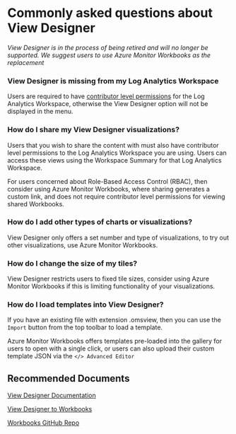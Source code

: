 <properties
pageTitle="View Designer issue"
description="View Designer issue"
service="microsoft.operationalinsights"
resource="workspaces"
symptomID=""
infoBubbleText=""
authors="aul"
ms.author="aul"
displayorder=""
selfHelpType="generic"
supportTopicIds="32633016"
resourceTags=""
productPesIds="15725"
cloudEnvironments="Public, Fairfax, usnat, ussec"
articleId="operationalinsights-viewdesigner"
ownershipId="AzureMonitoring_LogAnalytics"
/>

# Commonly asked questions about View Designer

_View Designer is in the process of being retired and will no longer be supported. We suggest users to use Azure Monitor Workbooks as the replacement_

### View Designer is missing from my Log Analytics Workspace

Users are required to have [contributor level permissions](https://docs.microsoft.com/azure/azure-monitor/platform/manage-access#manage-access-using-azure-permissions) for the Log Analytics Workspace, otherwise the View Designer option will not be displayed in the menu.

### How do I share my View Designer visualizations?

Users that you wish to share the content with must also have contributor level permissions to the Log Analytics Workspace you are using. Users can access these views using the Workspace Summary for that Log Analytics Workspace.

For users concerned about Role-Based Access Control (RBAC), then consider using Azure Monitor Workbooks, where sharing generates a custom link, and does not require contributor level permissions for viewing shared Workbooks.

### How do I add other types of charts or visualizations?

View Designer only offers a set number and type of visualizations, to try out other visualizations, use Azure Monitor Workbooks.

### How do I change the size of my tiles?

View Designer restricts users to fixed tile sizes, consider using Azure Monitor Workbooks if this is limiting functionality of your visualizations.

### How do I load templates into View Designer?

If you have an existing file with extension .omsview, then you can use the `Import` button from the top toolbar to load a template.

Azure Monitor Workbooks offers templates pre-loaded into the gallery for users to open with a single click, or users can also upload their custom template JSON via the `</> Advanced Editor`

## **Recommended Documents**

[View Designer Documentation](https://docs.microsoft.com/azure/azure-monitor/platform/view-designer)

[View Designer to Workbooks](https://docs.microsoft.com/azure/azure-monitor/platform/view-designer-conversion-overview)

[Workbooks GitHub Repo](https://github.com/microsoft/Application-Insights-Workbooks/tree/master/Workbooks)